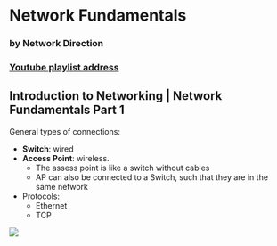 # Network Fundamentals
### by Network Direction
### [Youtube playlist address](https://www.youtube.com/watch?v=cNwEVYkx2Kk&list=PLDQaRcbiSnqF5U8ffMgZzS7fq1rHUI3Q8)

## Introduction to Networking | Network Fundamentals Part 1

General types of connections:

+ **Switch**: wired
+ **Access Point**: wireless. 
  + The assess point is like a switch without cables
  + AP can also be connected to a Switch, such that they are in the same network
+ Protocols:
  + Ethernet
  + TCP 

![](image/notes_01_01.png)







